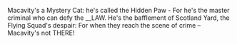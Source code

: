 Macavity's a Mystery Cat: he's called the Hidden Paw -
For he's the master criminal who can defy the __LAW.
He's the bafflement of Scotland Yard, the Flying Squad's despair:
For when they reach the scene of crime – Macavity's not THERE!